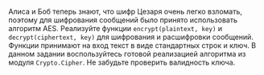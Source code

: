 Алиса и Боб теперь знают, что шифр Цезаря очень легко взломать, поэтому для шифрования сообщений было принято использовать алгоритм AES. Реализуйте функции `encrypt(plaintext, key)` и `decrypt(ciphertext, key)` для шифрования и расшифровки сообщений. Функции принимают на вход текст в виде стандартных строк и ключ. В данном задании воспользуйтесь готовой реализацией алгоритма из модуля `Crypto.Cipher`. Не забудьте проверить валидность ключа.
